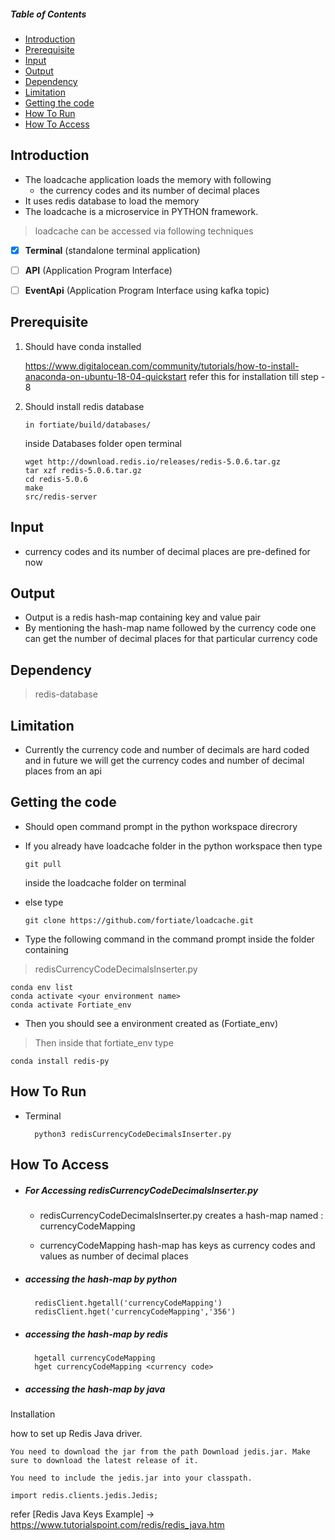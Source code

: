 ##### Table of Contents  
+ [Introduction](#introduction) 
+ [Prerequisite](#prerequisite) 
+ [Input](#input)
+ [Output](#output) 
+ [Dependency](#dependancy)
+ [Limitation](#limitation)
+ [Getting the code](#getting_the_code)
+ [How To Run](#how_to_run)
+ [How To Access](#how_to_access)


<a name="introduction"/>

## Introduction
+ The loadcache application loads the memory with following 
    + the currency codes and its number of decimal places
+ It uses redis database to load the memory
+ The loadcache is a microservice in PYTHON framework.
> loadcache can be accessed via following techniques
- [x] **Terminal** (standalone terminal application)
- [ ] **API** (Application Program Interface)
- [ ] **EventApi** (Application Program Interface using kafka topic)


<a name="prerequiste"/> 

## Prerequisite


1. Should have conda installed

    https://www.digitalocean.com/community/tutorials/how-to-install-anaconda-on-ubuntu-18-04-quickstart
    refer this for installation till step - 8

2. Should install redis database
       
       in fortiate/build/databases/
       
    inside Databases folder open terminal
       
       wget http://download.redis.io/releases/redis-5.0.6.tar.gz
       tar xzf redis-5.0.6.tar.gz
       cd redis-5.0.6
       make
       src/redis-server 
 

<a name="input"/> 

## Input

+ currency codes and its number of decimal places are pre-defined for now

<a name="output"/>

## Output

+ Output is a redis hash-map containing key and value pair
+ By mentioning the hash-map name followed by the currency code one can 
get the number of decimal places for that particular currency code 

<a name="dependancy"/>

## Dependency
> redis-database

<a name="limitation"/>

## Limitation

+ Currently the currency code and number of decimals are hard coded and 
in future we will get the currency codes and number of decimal places 
from an api

<a name="getting_the_code"/>

## Getting the code
    
+ Should open command prompt in the python workspace direcrory
+ If you already have loadcache folder in the python workspace then type    
        
      git pull
    inside the loadcache folder on terminal
    
+ else type
    
      git clone https://github.com/fortiate/loadcache.git 

    
+ Type the following command in the command prompt inside the folder containing
    
> redisCurrencyCodeDecimalsInserter.py
    
    conda env list
    conda activate <your environment name>
    conda activate Fortiate_env
    
+ Then you should see a environment created as (Fortiate_env)

> Then inside that fortiate_env type

    conda install redis-py


<a name="how_to_run"/>

## How To Run
+ Terminal

        python3 redisCurrencyCodeDecimalsInserter.py

<a name="how_to_access"/>

## How To Access


+ ##### For Accessing redisCurrencyCodeDecimalsInserter.py

    + redisCurrencyCodeDecimalsInserter.py creates a hash-map named : currencyCodeMapping 
 
    + currencyCodeMapping hash-map has keys as currency codes and values as number of decimal places
    

+ ##### accessing the hash-map by python 
        
        redisClient.hgetall('currencyCodeMapping')
        redisClient.hget('currencyCodeMapping','356') 
 
+ ##### accessing the hash-map by redis
 
        hgetall currencyCodeMapping
        hget currencyCodeMapping <currency code>

+ ##### accessing the hash-map by java

Installation

how to set up Redis Java driver.

    You need to download the jar from the path Download jedis.jar. Make sure to download the latest release of it.

    You need to include the jedis.jar into your classpath.
    
    import redis.clients.jedis.Jedis; 

refer [Redis Java Keys Example] -> https://www.tutorialspoint.com/redis/redis_java.htm
